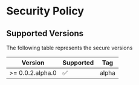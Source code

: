 # Security Policy

## Supported Versions

The following table represents the secure versions

| Version | Supported          | Tag   |
| ------- | ------------------ |-------|
| >= 0.0.2.alpha.0 | :white_check_mark: | alpha |
